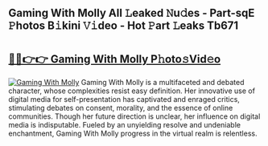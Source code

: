 ## Gaming With Molly All 𝙻eaked 𝙽u𝚍es - Part-sqE 𝙿hotos B𝚒kini 𝚅𝚒deo - Hot 𝙿art 𝙻eaks Tb671

# <h2><a href="http://ld3gkl.urlbe.top/?page=Gaming+With+Molly">🔗🔗👉👉 Gaming With Molly P𝚑oto𝚜Vid𝚎o</a></h2>

[![Gaming With Molly](https://i.imgur.com/eBuTRDB.gif)](http://ld3gkl.urlbe.top/?page=Gaming+With+Molly)
Gaming With Molly is a multifaceted and debated character, whose complexities resist easy definition. Her innovative use of digital media for self-presentation has captivated and enraged critics, stimulating debates on consent, morality, and the essence of online communities. Though her future direction is unclear, her influence on digital media is indisputable. Fueled by an unyielding resolve and undeniable enchantment, Gaming With Molly progress in the virtual realm is relentless.
